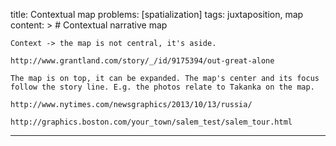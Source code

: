 title: Contextual map
problems: [spatialization]
tags: juxtaposition, map
content: >
    # Contextual narrative map
    
    Context -> the map is not central, it's aside.
    
    http://www.grantland.com/story/_/id/9175394/out-great-alone
    
    The map is on top, it can be expanded. The map's center and its focus follow the story line. E.g. the photos relate to Takanka on the map.
    
    http://www.nytimes.com/newsgraphics/2013/10/13/russia/
    
    http://graphics.boston.com/your_town/salem_test/salem_tour.html
---

